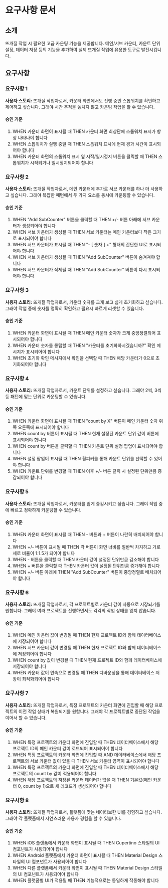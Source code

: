 # 요구사항 문서

## 소개

뜨개질 작업 시 필요한 고급 카운팅 기능을 제공합니다. 메인/서브 카운터, 카운트 단위 설정, 데이터 저장 등의 기능을 추가하여 실제 뜨개질 작업에 유용한 도구로 발전시킵니다.

## 요구사항

### 요구사항 1

**사용자 스토리:** 뜨개질 작업자로서, 카운터 화면에서도 진행 중인 스톱워치를 확인하고 제어하고 싶습니다. 그래야 시간 추적을 놓치지 않고 카운팅 작업을 할 수 있습니다.

#### 승인 기준

1. WHEN 카운터 화면이 표시될 때 THEN 카운터 화면 최상단에 스톱워치 표시가 항상 나타나야 합니다
2. WHEN 스톱워치가 실행 중일 때 THEN 스톱워치 표시에 현재 경과 시간이 표시되어야 합니다
3. WHEN 카운터 화면의 스톱워치 표시 옆 시작/일시정지 버튼을 클릭할 때 THEN 스톱워치가 시작되거나 일시정지되어야 합니다

### 요구사항 2

**사용자 스토리:** 뜨개질 작업자로서, 메인 카운터에 추가로 서브 카운터를 하나 더 사용하고 싶습니다. 그래야 복잡한 패턴에서 두 가지 요소를 동시에 카운팅할 수 있습니다.

#### 승인 기준

1. WHEN "Add SubCounter" 버튼을 클릭할 때 THEN +/- 버튼 아래에 서브 카운터가 생성되어야 합니다
2. WHEN 서브 카운터가 생성될 때 THEN 서브 카운터는 메인 카운터보다 작은 크기로 표시되어야 합니다
3. WHEN 서브 카운터가 표시될 때 THEN "- [ 숫자 ] +" 형태의 간단한 UI로 표시되어야 합니다
4. WHEN 서브 카운터가 생성될 때 THEN "Add SubCounter" 버튼이 숨겨져야 합니다
5. WHEN 서브 카운터가 삭제될 때 THEN "Add SubCounter" 버튼이 다시 표시되어야 합니다

### 요구사항 3

**사용자 스토리:** 뜨개질 작업자로서, 카운터 숫자를 크게 보고 쉽게 초기화하고 싶습니다. 그래야 작업 중에 숫자를 명확히 확인하고 필요시 빠르게 리셋할 수 있습니다.

#### 승인 기준

1. WHEN 카운터 화면이 표시될 때 THEN 메인 카운터 숫자가 크게 중앙정렬되어 표시되어야 합니다
2. WHEN 카운터 숫자를 롱탭할 때 THEN "카운터를 초기화하시겠습니까?" 확인 메시지가 표시되어야 합니다
3. WHEN 초기화 확인 메시지에서 확인을 선택할 때 THEN 해당 카운터가 0으로 초기화되어야 합니다

### 요구사항 4

**사용자 스토리:** 뜨개질 작업자로서, 카운트 단위를 설정하고 싶습니다. 그래야 2씩, 3씩 등 패턴에 맞는 단위로 카운팅할 수 있습니다.

#### 승인 기준

1. WHEN 카운터 화면이 표시될 때 THEN "count by X" 버튼이 메인 카운터 숫자 위쪽 오른쪽에 표시되어야 합니다
2. WHEN count by 버튼이 표시될 때 THEN 현재 설정된 카운트 단위 값이 버튼에 표시되어야 합니다
3. WHEN count by 버튼을 클릭할 때 THEN 카운트 단위 설정 팝업이 표시되어야 합니다
4. WHEN 설정 팝업이 표시될 때 THEN 휠피커를 통해 카운트 단위를 선택할 수 있어야 합니다
5. WHEN 카운트 단위를 변경할 때 THEN 이후 +/- 버튼 클릭 시 설정된 단위만큼 증감되어야 합니다

### 요구사항 5

**사용자 스토리:** 뜨개질 작업자로서, 카운터를 쉽게 증감시키고 싶습니다. 그래야 작업 중에 빠르고 정확하게 카운팅할 수 있습니다.

#### 승인 기준

1. WHEN 카운터 화면이 표시될 때 THEN - 버튼과 + 버튼이 나란히 배치되어야 합니다
2. WHEN +/- 버튼이 표시될 때 THEN 각 버튼이 화면 너비를 절반씩 차지하고 가로세로 비율이 1:1.5가 되어야 합니다
3. WHEN - 버튼을 클릭할 때 THEN 카운터 값이 설정된 단위만큼 감소해야 합니다
4. WHEN + 버튼을 클릭할 때 THEN 카운터 값이 설정된 단위만큼 증가해야 합니다
5. WHEN +/- 버튼 아래에 THEN "Add SubCounter" 버튼이 중앙정렬로 배치되어야 합니다

### 요구사항 6

**사용자 스토리:** 뜨개질 작업자로서, 각 프로젝트별로 카운터 값이 자동으로 저장되기를 원합니다. 그래야 여러 프로젝트를 진행하면서도 각각의 작업 상태를 잃지 않습니다.

#### 승인 기준

1. WHEN 메인 카운터 값이 변경될 때 THEN 현재 프로젝트 ID와 함께 데이터베이스에 저장되어야 합니다
2. WHEN 서브 카운터 값이 변경될 때 THEN 현재 프로젝트 ID와 함께 데이터베이스에 저장되어야 합니다
3. WHEN count by 값이 변경될 때 THEN 현재 프로젝트 ID와 함께 데이터베이스에 저장되어야 합니다
4. WHEN 카운터 값이 연속으로 변경될 때 THEN 디바운싱을 통해 데이터베이스 저장이 최적화되어야 합니다

### 요구사항 7

**사용자 스토리:** 뜨개질 작업자로서, 특정 프로젝트의 카운터 화면에 진입할 때 해당 프로젝트의 이전 작업 상태가 복원되기를 원합니다. 그래야 각 프로젝트별로 중단된 작업을 이어서 할 수 있습니다.

#### 승인 기준

1. WHEN 특정 프로젝트의 카운터 화면에 진입할 때 THEN 데이터베이스에서 해당 프로젝트 ID의 메인 카운터 값이 로드되어 표시되어야 합니다
2. WHEN 특정 프로젝트의 카운터 화면에 진입할 때 AND 데이터베이스에서 해당 프로젝트의 서브 카운터 값이 있을 때 THEN 서브 카운터 영역이 표시되어야 합니다
3. WHEN 특정 프로젝트의 카운터 화면에 진입할 때 THEN 데이터베이스에서 해당 프로젝트의 count by 값이 적용되어야 합니다
4. WHEN 해당 프로젝트의 저장된 카운터 데이터가 없을 때 THEN 기본값(메인 카운터 0, count by 1)으로 새 레코드가 생성되어야 합니다

### 요구사항 8

**사용자 스토리:** 뜨개질 작업자로서, 플랫폼에 맞는 네이티브한 UI를 경험하고 싶습니다. 그래야 각 플랫폼에서 자연스러운 사용자 경험을 할 수 있습니다.

#### 승인 기준

1. WHEN iOS 플랫폼에서 카운터 화면이 표시될 때 THEN Cupertino 스타일의 UI 컴포넌트가 사용되어야 합니다
2. WHEN Android 플랫폼에서 카운터 화면이 표시될 때 THEN Material Design 스타일의 UI 컴포넌트가 사용되어야 합니다
3. WHEN 다른 플랫폼에서 카운터 화면이 표시될 때 THEN Material Design 스타일의 UI 컴포넌트가 사용되어야 합니다
4. WHEN 플랫폼별 UI가 적용될 때 THEN 기능적으로는 동일하게 작동해야 합니다